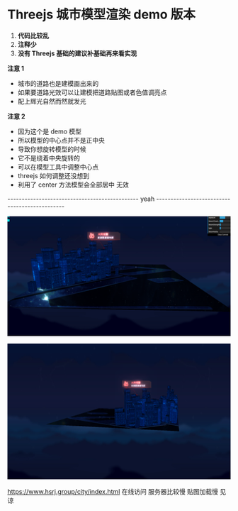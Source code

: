 # Threejs 城市模型渲染 demo 版本

1. **代码比较乱**
2. **注释少**
3. **没有 Threejs 基础的建议补基础再来看实现**

**注意 1**

- 城市的道路也是建模画出来的
- 如果要道路光效可以让建模把道路贴图或者色值调亮点
- 配上辉光自然而然就发光

**注意 2**

- 因为这个是 demo 模型
- 所以模型的中心点并不是正中央
- 导致你想旋转模型的时候
- 它不是绕着中央旋转的
- 可以在模型工具中调整中心点
- threejs 如何调整还没想到
- 利用了 center 方法模型会全部居中 无效

---------------------------------------------- yeah ----------------------------------------------

![效果图 1](https://github.com/542154968/threejs-city-model/blob/master/images/city1.png)

![效果图 2](https://github.com/542154968/threejs-city-model/blob/master/images/city2.png)

https://www.hsrj.group/city/index.html 在线访问 服务器比较慢 贴图加载慢 见谅
